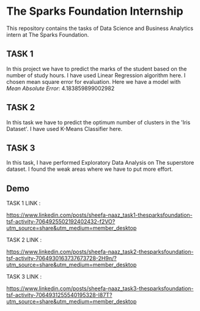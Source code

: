 
# The Sparks Foundation Internship

This repository contains the tasks of Data Science and Business Analytics intern
at The Sparks Foundation.

## TASK 1

In this project we have to predict the marks of the student based on the number of study hours. I have used Linear Regression algorithm here. I chosen mean square error for evaluation. Here we have a model with  
*Mean Absolute Error*: 4.183859899002982
## TASK 2

In this task we have to predict the optimum number of clusters in the 'Iris Dataset'. I have used K-Means Classifier here.
## TASK 3
 
In this task, I have performed Exploratory Data Analysis on The superstore dataset. I found the weak areas where we have to put more effort.
## Demo

TASK 1 LINK :

https://www.linkedin.com/posts/sheefa-naaz_task1-thesparksfoundation-tsf-activity-7064925502192402432-f2VO?utm_source=share&utm_medium=member_desktop

TASK 2 LINK :

https://www.linkedin.com/posts/sheefa-naaz_task2-thesparksfoundation-tsf-activity-7064930163737673728-2H9n/?utm_source=share&utm_medium=member_desktop

TASK 3 LINK :

https://www.linkedin.com/posts/sheefa-naaz_task3-thesparksfoundation-tsf-activity-7064931255540195328-I87T?utm_source=share&utm_medium=member_desktop

